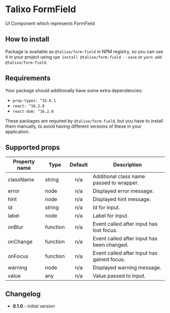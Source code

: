 # Talixo FormField

UI Component which represents FormField

## How to install

Package is available as `@talixo/form-field` in NPM registry, so you can use it in your project
using `npm install @talixo/form-field --save` or `yarn add @talixo/form-field`.

## Requirements

Your package should additionally have some extra dependencies:

- `prop-types: ^15.6.1`
- `react: ^16.2.0`
- `react-dom: ^16.2.0`

These packages are required by `@talixo/form-field`, but you have to install them manually,
to avoid having different versions of these in your application.

## Supported props

Property name | Type      | Default | Description
--------------|-----------|:-------:|--------------------------------
className     | string    | n/a     | Additional class name passed to wrapper.
error         | node      | n/a     | Displayed error message.
hint          | node      | n/a     | Displayed hint message.
id            | string    | n/a     | Id for input.
label         | node      | n/a     | Label for input.
onBlur        | function  | n/a     | Event called after input has lost focus.
onChange      | function  | n/a     | Event called after input has been changed.
onFocus       | function  | n/a     | Event called after input has gained focus.
warning       | node      | n/a     | Displayed warning message.
value         | any       | n/a     | Value passed to input.

## Changelog

- **0.1.0** - initial version
